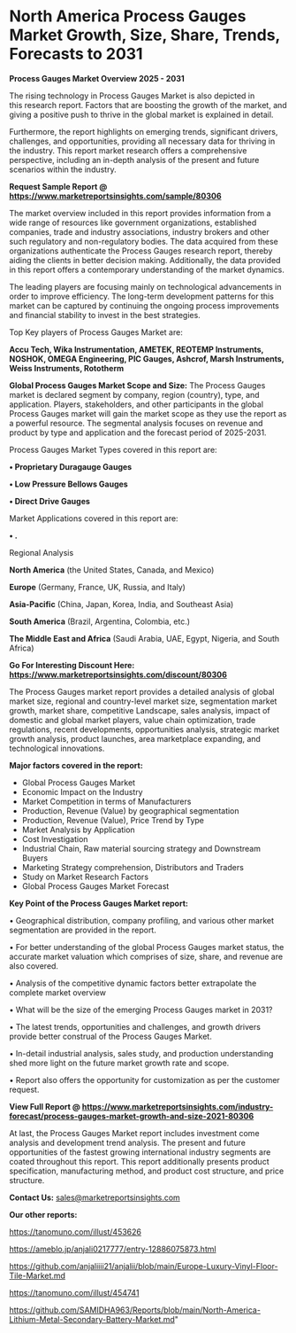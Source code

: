 # North America Process Gauges Market Growth, Size, Share, Trends, Forecasts to 2031

<Strong> Process Gauges Market Overview 2025 - 2031</strong>

The rising technology in Process Gauges Market is also depicted in this research report. Factors that are boosting the growth of the market, and giving a positive push to thrive in the global market is explained in detail.

Furthermore, the report highlights on emerging trends, significant drivers, challenges, and opportunities, providing all necessary data for thriving in the industry. This report market research offers a comprehensive perspective, including an in-depth analysis of the present and future scenarios within the industry.

<strong>Request Sample Report @ <a href=https://www.marketreportsinsights.com/sample/80306>https://www.marketreportsinsights.com/sample/80306</a></strong>

The market overview included in this report provides information from a wide range of resources like government organizations, established companies, trade and industry associations, industry brokers and other such regulatory and non-regulatory bodies. The data acquired from these organizations authenticate the Process Gauges research report, thereby aiding the clients in better decision making. Additionally, the data provided in this report offers a contemporary understanding of the market dynamics.

The leading players are focusing mainly on technological advancements in order to improve efficiency. The long-term development patterns for this market can be captured by continuing the ongoing process improvements and financial stability to invest in the best strategies.

Top Key players of Process Gauges Market are:

<strong>Accu Tech, Wika Instrumentation, AMETEK, REOTEMP Instruments, NOSHOK, OMEGA Engineering, PIC Gauges, Ashcrof, Marsh Instruments, Weiss Instruments, Rototherm</strong>

<strong><b>Global Process Gauges Market Scope and Size:</b></strong>
The Process Gauges market is declared segment by company, region (country), type, and application. Players, stakeholders, and other participants in the global Process Gauges market will gain the market scope as they use the report as a powerful resource. The segmental analysis focuses on revenue and product by type and application and the forecast period of 2025-2031.

Process Gauges Market Types covered in this report are:

<strong>• Proprietary Duragauge Gauges

• Low Pressure Bellows Gauges

• Direct Drive Gauges</strong>

Market Applications covered in this report are:

<strong>• .</strong> 

Regional Analysis

<strong>North America</strong> (the United States, Canada, and Mexico)

<strong>Europe</strong> (Germany, France, UK, Russia, and Italy)

<strong>Asia-Pacific</strong> (China, Japan, Korea, India, and Southeast Asia)

<strong>South America</strong> (Brazil, Argentina, Colombia, etc.)

<strong>The Middle East and Africa</strong> (Saudi Arabia, UAE, Egypt, Nigeria, and South Africa)

<strong>Go For Interesting Discount Here: <a href=https://www.marketreportsinsights.com/discount/80306>https://www.marketreportsinsights.com/discount/80306</a></strong>

The Process Gauges market report provides a detailed analysis of global market size, regional and country-level market size, segmentation market growth, market share, competitive Landscape, sales analysis, impact of domestic and global market players, value chain optimization, trade regulations, recent developments, opportunities analysis, strategic market growth analysis, product launches, area marketplace expanding, and technological innovations.

<strong><b>Major factors covered in the report:</b></strong>
<ul>
  <li>Global Process Gauges Market </li>
  <li>Economic Impact on the Industry</li>
  <li>Market Competition in terms of Manufacturers</li>
  <li>Production, Revenue (Value) by geographical segmentation</li>
  <li>Production, Revenue (Value), Price Trend by Type</li>
  <li>Market Analysis by Application</li>
  <li>Cost Investigation</li>
  <li>Industrial Chain, Raw material sourcing strategy and Downstream Buyers</li>
  <li>Marketing Strategy comprehension, Distributors and Traders</li>
  <li>Study on Market Research Factors</li>
  <li>Global Process Gauges Market Forecast</li>
</ul>

<strong><b>Key Point of the Process Gauges Market report:</b></strong>

• Geographical distribution, company profiling, and various other market segmentation are provided in the report.

• For better understanding of the global Process Gauges market status, the accurate market valuation which comprises of size, share, and revenue are also covered.

• Analysis of the competitive dynamic factors better extrapolate the complete market overview

• What will be the size of the emerging Process Gauges market in 2031?

• The latest trends, opportunities and challenges, and growth drivers provide better construal of the Process Gauges Market.

• In-detail industrial analysis, sales study, and production understanding shed more light on the future market growth rate and scope.

• Report also offers the opportunity for customization as per the customer request.

<strong><b>View Full Report @ <a href=https://www.marketreportsinsights.com/industry-forecast/process-gauges-market-growth-and-size-2021-80306>https://www.marketreportsinsights.com/industry-forecast/process-gauges-market-growth-and-size-2021-80306</a></b></strong>


At last, the Process Gauges Market report includes investment come analysis and development trend analysis. The present and future opportunities of the fastest growing international industry segments are coated throughout this report. This report additionally presents product specification, manufacturing method, and product cost structure, and price structure.

<strong>Contact Us:</strong>
sales@marketreportsinsights.com

<strong>Our other reports:</strong>

<a href=https://tanomuno.com/illust/453626>https://tanomuno.com/illust/453626</a>

<a href=https://ameblo.jp/anjali0217777/entry-12886075873.html>https://ameblo.jp/anjali0217777/entry-12886075873.html</a>

<a href=https://github.com/anjaliiii21/anjalii/blob/main/Europe-Luxury-Vinyl-Floor-Tile-Market.md>https://github.com/anjaliiii21/anjalii/blob/main/Europe-Luxury-Vinyl-Floor-Tile-Market.md</a>

<a href=https://tanomuno.com/illust/454741>https://tanomuno.com/illust/454741</a>

<a href=https://github.com/SAMIDHA963/Reports/blob/main/North-America-Lithium-Metal-Secondary-Battery-Market.md>https://github.com/SAMIDHA963/Reports/blob/main/North-America-Lithium-Metal-Secondary-Battery-Market.md</a>"
